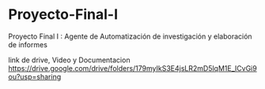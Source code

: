 # Proyecto-Final-I
Proyecto Final I : Agente de Automatización de investigación y elaboración de informes

link de drive, Video y Documentacion
https://drive.google.com/drive/folders/179myIkS3E4jsLR2mD5lqM1E_ICvGi9ou?usp=sharing
